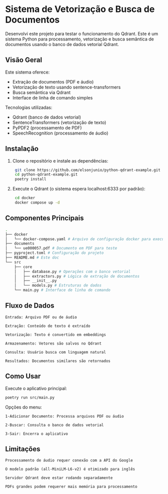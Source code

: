 # Sistema de Vetorização e Busca de Documentos

Desenvolvi este projeto para testar o funcionamento do Qdrant. Este é um sistema Python para processamento, vetorização e busca semântica de documentos usando o banco de dados vetorial Qdrant.



## Visão Geral

Este sistema oferece:
- Extração de documentos (PDF e áudio)
- Vetorização de texto usando sentence-transformers
- Busca semântica via Qdrant
- Interface de linha de comando simples

Tecnologias utilizadas:
- Qdrant (banco de dados vetorial)
- SentenceTransformers (vetorização de texto)
- PyPDF2 (processamento de PDF)
- SpeechRecognition (processamento de áudio)

## Instalação

1. Clone o repositório e instale as dependências:
   ```bash
    git clone https://github.com/elsonjunio/python-qdrant-example.git
    cd python-qdrant-example.git
    poetry install
   ```
2. Execute o Qdrant (o sistema espera localhost:6333 por padrão):
   ```bash
    cd docker
    docker compose up -d
   ```
## Componentes Principais

```bash
.
├── docker
│   └── docker-compose.yaml # Arquivo de configuração docker para executar Qdrunt
├── documents
│   └── ue000057.pdf # Documento em PDF para teste
├── pyproject.toml # Configuração do projeto
├── README.md # Este doc
└── src
    ├── core
    │   ├── database.py # Operações com o banco vetorial
    │   ├── extractors.py # Lógica de extração de documentos
    │   ├── __init__.py
    │   └── models.py # Estruturas de dados
    └── main.py # Interface de linha de comando
```

## Fluxo de Dados

    Entrada: Arquivo PDF ou de áudio

    Extração: Conteúdo de texto é extraído

    Vetorização: Texto é convertido em embeddings

    Armazenamento: Vetores são salvos no Qdrant

    Consulta: Usuário busca com linguagem natural

    Resultados: Documentos similares são retornados

## Como Usar

Execute o aplicativo principal:
```bash
poetry run src/main.py
```

Opções do menu:

    1-Adicionar Documento: Processa arquivos PDF ou áudio

    2-Buscar: Consulta o banco de dados vetorial

    3-Sair: Encerra o aplicativo

## Limitações

    Processamento de áudio requer conexão com a API do Google

    O modelo padrão (all-MiniLM-L6-v2) é otimizado para inglês

    Servidor Qdrant deve estar rodando separadamente

    PDFs grandes podem requerer mais memória para processamento